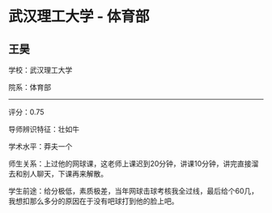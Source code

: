 # 武汉理工大学 - 体育部

## 王昊

学校：武汉理工大学

院系：体育部

* * *

评分：0.75

导师辨识特征：壮如牛

学术水平：莽夫一个

师生关系：上过他的网球课，这老师上课迟到20分钟，讲课10分钟，讲完直接溜去和别人聊天，下课再来解散。

学生前途：给分极低，素质极差，当年网球击球考核我全过线，最后给个60几，我想扣那么多分的原因在于没有吧球打到他的脸上吧。